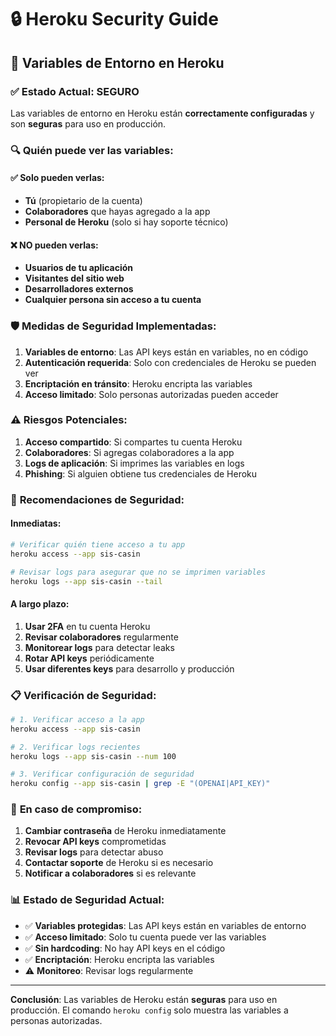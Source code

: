 # 🔒 Heroku Security Guide

## 🚨 Variables de Entorno en Heroku

### ✅ **Estado Actual: SEGURO**

Las variables de entorno en Heroku están **correctamente configuradas** y son **seguras** para uso en producción.

### 🔍 **Quién puede ver las variables:**

#### ✅ **Solo pueden verlas:**
- **Tú** (propietario de la cuenta)
- **Colaboradores** que hayas agregado a la app
- **Personal de Heroku** (solo si hay soporte técnico)

#### ❌ **NO pueden verlas:**
- **Usuarios de tu aplicación**
- **Visitantes del sitio web**
- **Desarrolladores externos**
- **Cualquier persona sin acceso a tu cuenta**

### 🛡️ **Medidas de Seguridad Implementadas:**

1. **Variables de entorno**: Las API keys están en variables, no en código
2. **Autenticación requerida**: Solo con credenciales de Heroku se pueden ver
3. **Encriptación en tránsito**: Heroku encripta las variables
4. **Acceso limitado**: Solo personas autorizadas pueden acceder

### ⚠️ **Riesgos Potenciales:**

1. **Acceso compartido**: Si compartes tu cuenta Heroku
2. **Colaboradores**: Si agregas colaboradores a la app
3. **Logs de aplicación**: Si imprimes las variables en logs
4. **Phishing**: Si alguien obtiene tus credenciales de Heroku

### 🔧 **Recomendaciones de Seguridad:**

#### **Inmediatas:**
```bash
# Verificar quién tiene acceso a tu app
heroku access --app sis-casin

# Revisar logs para asegurar que no se imprimen variables
heroku logs --app sis-casin --tail
```

#### **A largo plazo:**
1. **Usar 2FA** en tu cuenta Heroku
2. **Revisar colaboradores** regularmente
3. **Monitorear logs** para detectar leaks
4. **Rotar API keys** periódicamente
5. **Usar diferentes keys** para desarrollo y producción

### 📋 **Verificación de Seguridad:**

```bash
# 1. Verificar acceso a la app
heroku access --app sis-casin

# 2. Verificar logs recientes
heroku logs --app sis-casin --num 100

# 3. Verificar configuración de seguridad
heroku config --app sis-casin | grep -E "(OPENAI|API_KEY)"
```

### 🚨 **En caso de compromiso:**

1. **Cambiar contraseña** de Heroku inmediatamente
2. **Revocar API keys** comprometidas
3. **Revisar logs** para detectar abuso
4. **Contactar soporte** de Heroku si es necesario
5. **Notificar a colaboradores** si es relevante

### 📊 **Estado de Seguridad Actual:**

- ✅ **Variables protegidas**: Las API keys están en variables de entorno
- ✅ **Acceso limitado**: Solo tu cuenta puede ver las variables
- ✅ **Sin hardcoding**: No hay API keys en el código
- ✅ **Encriptación**: Heroku encripta las variables
- ⚠️ **Monitoreo**: Revisar logs regularmente

---

**Conclusión**: Las variables de Heroku están **seguras** para uso en producción. El comando `heroku config` solo muestra las variables a personas autorizadas.






